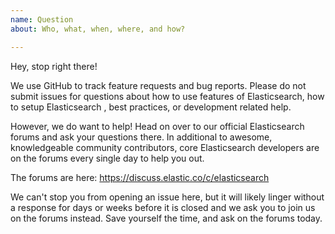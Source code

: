 ```yaml
---
name: Question
about: Who, what, when, where, and how? 

---
```

Hey, stop right there!

We use GitHub to track feature requests and bug reports. Please do not submit issues for questions about how to use features of Elasticsearch, how to setup Elasticsearch , best practices, or development related help.

However, we do want to help! Head on over to our official Elasticsearch forums and ask your questions there. In additional to awesome, knowledgeable community contributors, core Elasticsearch developers are on the forums every single day to help you out.

The forums are here: https://discuss.elastic.co/c/elasticsearch

We can't stop you from opening an issue here, but it will likely linger without a response for days or weeks before it is closed and we ask you to join us on the forums instead. Save yourself the time, and ask on the forums today.
